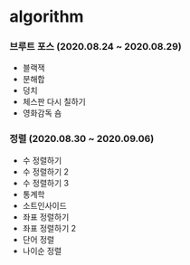 # algorithm

### 브루트 포스 (2020.08.24 ~ 2020.08.29)   
- 블랙잭   
- 분해합   
- 덩치   
- 체스판 다시 칠하기   
- 영화감독 숌   

### 정렬 (2020.08.30 ~ 2020.09.06)   
- 수 정렬하기   
- 수 정렬하기 2    
- 수 정렬하기 3   
- 통계학   
- 소트인사이드   
- 좌표 정렬하기   
- 좌표 정렬하기 2   
- 단어 정렬   
- 나이순 정렬   

